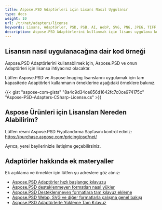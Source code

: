 ```yaml
---
title: Aspose.PSD Adaptörleri için Lisans Nasıl Uygulanır
type: docs
weight: 10
url: /tr/net/adapters/license
keywords: Lisans, Adaptörler, PSD, PSB, AI, WebP, SVG, PNG, JPEG, TIFF, GIF, BMP
description: Aspose.PSD Adaptörlerini kullanmak için lisans uygulama kod örnekleri
---
```


## **Lisansın nasıl uygulanacağına dair kod örneği**

Aspose.PSD Adaptörlerini kullanabilmek için, Aspose.PSD ve onun Adaptörleri için lisansa ihtiyacınız olacaktır.

Lütfen Aspose.PSD ve Aspose.Imaging lisanslarını uygulamak için tam kapasitede Adaptörleri kullanmanın örneklerine aşağıdaki örneklere bakınız.


{{< gist "aspose-com-gists" "8a4c9d34ce856d1642fc7c0ce974175c" "Aspose-PSD-Adapters-CSharp-License.cs" >}}

## **Aspose Ürünleri için Lisansları Nereden Alabilirim?**

Lütfen resmi Aspose.PSD Fiyatlandırma Sayfasını kontrol ediniz: https://purchase.aspose.com/pricing/psd/net/

Ayrıca, yerel bayilerinizle iletişime geçebilirsiniz.

## **Adaptörler hakkında ek materyaller**

Ek açıklama ve örnekler için lütfen şu adreslere göz atınız:
- [Aspose.PSD Adaptörler hızlı başlangıç kılavuzu](/tr/psd/net/adapters/quick-start)
- [Aspose.PSD desteklenmeyen formatları nasıl yükler](/tr/psd/net/adapters/load-unsupported-formats)
- [Aspose.PSD Desteklenmeyen formatlara tam kılavuz ekleme](/tr/psd/net/adapters/export-to-unsupported-formats)
- [Aspose.PSD Webp, SVG ve diğer formatlarla çalışma genel bakışı](/tr/psd/net/adapters/working-with-webp-svg-formats-overview)
- [Aspose.PSD Adaptörlerle Yükleme Tam Kılavuz](/tr/psd/net/adapters/full-manual)
